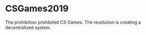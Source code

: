 # CSGames2019
The prohibition prohibited CS Games. The revolution is creating a decentralized system.
